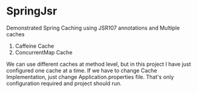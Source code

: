 # SpringJsr

Demonstrated Spring Caching using JSR107 annotations and Multiple caches
1. Caffeine Cache
2. ConcurrentMap Cache

We can use different caches at method level, but in this project I have just configured one cache at a time.
If we have to change Cache Implementation, just change Application.properties file.
That's only configuration required and project should run.
